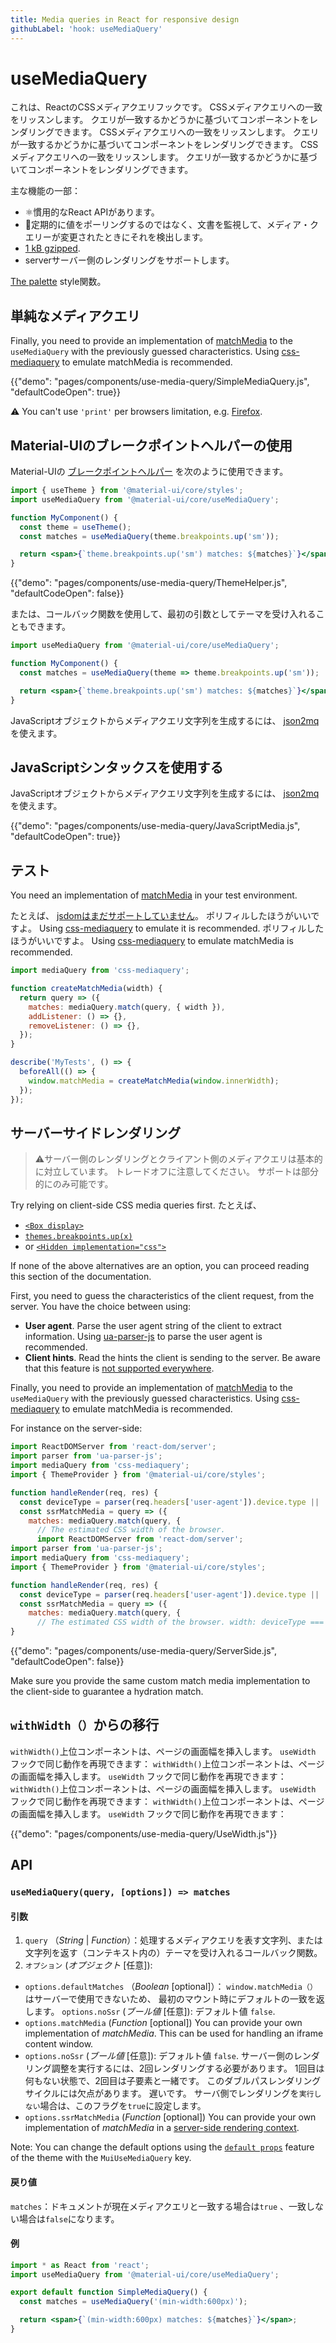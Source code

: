 ```yaml
---
title: Media queries in React for responsive design
githubLabel: 'hook: useMediaQuery'
---
```


# useMediaQuery

<p class="description">これは、ReactのCSSメディアクエリフックです。 CSSメディアクエリへの一致をリッスンします。 クエリが一致するかどうかに基づいてコンポーネントをレンダリングできます。 CSSメディアクエリへの一致をリッスンします。 クエリが一致するかどうかに基づいてコンポーネントをレンダリングできます。 CSSメディアクエリへの一致をリッスンします。 クエリが一致するかどうかに基づいてコンポーネントをレンダリングできます。</p>

主な機能の一部：

- ⚛️慣用的なReact APIがあります。
- 🚀定期的に値をポーリングするのではなく、文書を監視して、メディア・クエリーが変更されたときにそれを検出します。
- [1 kB gzipped](/size-snapshot).
- serverサーバー側のレンダリングをサポートします。

[The palette](/system/palette/) style関数。

## 単純なメディアクエリ

Finally, you need to provide an implementation of [matchMedia](https://developer.mozilla.org/en-US/docs/Web/API/Window/matchMedia) to the `useMediaQuery` with the previously guessed characteristics. Using [css-mediaquery](https://github.com/ericf/css-mediaquery) to emulate matchMedia is recommended.

{{"demo": "pages/components/use-media-query/SimpleMediaQuery.js", "defaultCodeOpen": true}}

⚠️ You can't use `'print'` per browsers limitation, e.g. [Firefox](https://bugzilla.mozilla.org/show_bug.cgi?id=774398).

## Material-UIのブレークポイントヘルパーの使用

Material-UIの [ブレークポイントヘルパー](/customization/breakpoints/) を次のように使用できます。

```jsx
import { useTheme } from '@material-ui/core/styles';
import useMediaQuery from '@material-ui/core/useMediaQuery';

function MyComponent() {
  const theme = useTheme();
  const matches = useMediaQuery(theme.breakpoints.up('sm'));

  return <span>{`theme.breakpoints.up('sm') matches: ${matches}`}</span>;
}
```

{{"demo": "pages/components/use-media-query/ThemeHelper.js", "defaultCodeOpen": false}}

または、コールバック関数を使用して、最初の引数としてテーマを受け入れることもできます。

```jsx
import useMediaQuery from '@material-ui/core/useMediaQuery';

function MyComponent() {
  const matches = useMediaQuery(theme => theme.breakpoints.up('sm'));

  return <span>{`theme.breakpoints.up('sm') matches: ${matches}`}</span>;
}
```

JavaScriptオブジェクトからメディアクエリ文字列を生成するには、 [json2mq](https://github.com/akiran/json2mq) を使えます。

## JavaScriptシンタックスを使用する

JavaScriptオブジェクトからメディアクエリ文字列を生成するには、 [json2mq](https://github.com/akiran/json2mq) を使えます。

{{"demo": "pages/components/use-media-query/JavaScriptMedia.js", "defaultCodeOpen": true}}

## テスト

You need an implementation of [matchMedia](https://developer.mozilla.org/en-US/docs/Web/API/Window/matchMedia) in your test environment.

たとえば、 [jsdomはまだサポートしていません](https://github.com/jsdom/jsdom/blob/master/test/web-platform-tests/to-upstream/html/browsers/the-window-object/window-properties-dont-upstream.html)。 ポリフィルしたほうがいいですよ。 Using [css-mediaquery](https://github.com/ericf/css-mediaquery) to emulate it is recommended. ポリフィルしたほうがいいですよ。 Using [css-mediaquery](https://github.com/ericf/css-mediaquery) to emulate matchMedia is recommended.

```js
import mediaQuery from 'css-mediaquery';

function createMatchMedia(width) {
  return query => ({
    matches: mediaQuery.match(query, { width }),
    addListener: () => {},
    removeListener: () => {},
  });
}

describe('MyTests', () => {
  beforeAll(() => {
    window.matchMedia = createMatchMedia(window.innerWidth);
  });
});
```

## サーバーサイドレンダリング

> ⚠️サーバー側のレンダリングとクライアント側のメディアクエリは基本的に対立しています。 トレードオフに注意してください。 サポートは部分的にのみ可能です。

Try relying on client-side CSS media queries first. たとえば、

- [`<Box display>`](/system/display/#hiding-elements)
- [`themes.breakpoints.up(x)`](/customization/breakpoints/#css-media-queries)
- or [`<Hidden implementation="css">`](/components/hidden/#css)

If none of the above alternatives are an option, you can proceed reading this section of the documentation.

First, you need to guess the characteristics of the client request, from the server. You have the choice between using:

- **User agent**. Parse the user agent string of the client to extract information. Using [ua-parser-js](https://github.com/faisalman/ua-parser-js) to parse the user agent is recommended.
- **Client hints**. Read the hints the client is sending to the server. Be aware that this feature is [not supported everywhere](https://caniuse.com/#search=client%20hint).

Finally, you need to provide an implementation of [matchMedia](https://developer.mozilla.org/en-US/docs/Web/API/Window/matchMedia) to the `useMediaQuery` with the previously guessed characteristics. Using [css-mediaquery](https://github.com/ericf/css-mediaquery) to emulate matchMedia is recommended.

For instance on the server-side:

```js
import ReactDOMServer from 'react-dom/server';
import parser from 'ua-parser-js';
import mediaQuery from 'css-mediaquery';
import { ThemeProvider } from '@material-ui/core/styles';

function handleRender(req, res) {
  const deviceType = parser(req.headers['user-agent']).device.type || 'desktop';
  const ssrMatchMedia = query => ({
    matches: mediaQuery.match(query, {
      // The estimated CSS width of the browser.
      import ReactDOMServer from 'react-dom/server';
import parser from 'ua-parser-js';
import mediaQuery from 'css-mediaquery';
import { ThemeProvider } from '@material-ui/core/styles';

function handleRender(req, res) {
  const deviceType = parser(req.headers['user-agent']).device.type || 'desktop';
  const ssrMatchMedia = query => ({
    matches: mediaQuery.match(query, {
      // The estimated CSS width of the browser. width: deviceType === 'mobile' ?
}
```

{{"demo": "pages/components/use-media-query/ServerSide.js", "defaultCodeOpen": false}}

Make sure you provide the same custom match media implementation to the client-side to guarantee a hydration match.

## `withWidth（）`からの移行

`withWidth()`上位コンポーネントは、ページの画面幅を挿入します。 `useWidth` フックで同じ動作を再現できます： `withWidth()`上位コンポーネントは、ページの画面幅を挿入します。 `useWidth` フックで同じ動作を再現できます： `withWidth()`上位コンポーネントは、ページの画面幅を挿入します。 `useWidth` フックで同じ動作を再現できます： `withWidth()`上位コンポーネントは、ページの画面幅を挿入します。 `useWidth` フックで同じ動作を再現できます：

{{"demo": "pages/components/use-media-query/UseWidth.js"}}

## API

### `useMediaQuery(query, [options]) => matches`

#### 引数

1. `query` （*String* | *Function*）：処理するメディアクエリを表す文字列、または文字列を返す（コンテキスト内の）テーマを受け入れるコールバック関数。
2. `オプション` (*オプジェクト* [任意]):

- `options.defaultMatches` （*Boolean* [optional]）： `window.matchMedia（）` はサーバーで使用できないため、 最初のマウント時にデフォルトの一致を返します。 `options.noSsr` (*ブール値* [任意]): デフォルト値 `false`.
- `options.matchMedia` (*Function* [optional]) You can provide your own implementation of *matchMedia*. This can be used for handling an iframe content window.
- `options.noSsr` (*ブール値* [任意]): デフォルト値 `false`. サーバー側のレンダリング調整を実行するには、2回レンダリングする必要があります。 1回目は何もない状態で、2回目は子要素と一緒です。 このダブルパスレンダリングサイクルには欠点があります。 遅いです。 サーバ側でレンダリングを`実行しない`場合は、このフラグを`true`に設定します。
- `options.ssrMatchMedia` (*Function* [optional]) You can provide your own implementation of *matchMedia* in a [server-side rendering context](#server-side-rendering).

Note: You can change the default options using the [`default props`](/customization/globals/#default-props) feature of the theme with the `MuiUseMediaQuery` key.

#### 戻り値

`matches`：ドキュメントが現在メディアクエリと一致する場合は`true` 、一致しない場合は`false`になります。

#### 例

```jsx
import * as React from 'react';
import useMediaQuery from '@material-ui/core/useMediaQuery';

export default function SimpleMediaQuery() {
  const matches = useMediaQuery('(min-width:600px)');

  return <span>{`(min-width:600px) matches: ${matches}`}</span>;
}
```
